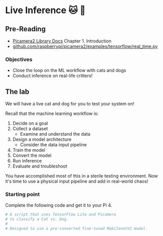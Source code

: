 # Live Inference 🐱 🐶

## Pre-Reading

- [Picamera2 Library Docs](https://datasheets.raspberrypi.com/camera/picamera2-manual.pdf) Chapter 1. Introduction
- [github.com/raspberrypi/picamera2/examples/tensorflow/real_time.py](https://github.com/raspberrypi/picamera2/blob/main/examples/tensorflow/real_time.py)

### Objectives

- Close the loop on the ML workflow with cats and dogs
- Conduct inference on real-life critters!

## The lab

We will have a live cat and dog for you to test your system on!

Recall that the machine learning workflow is:

1. Decide on a goal
2. Collect a dataset
    - Examine and understand the data
3. Design a model architecture
    - Consider the data input pipeline
4. Train the model
5. Convert the model
6. Run inference
7. Evaluate and troubleshoot

You have accomplished most of this in a sterile testing environment.
Now it's time to use a physical input pipeline and add in real-world chaos!

### Starting point

Complete the following code and get it to your Pi 4.

```python
# A script that uses TensorFlow Lite and Picamera
# to classify a Cat vs. Dog.
#
# Designed to use a pre-converted fine-tuned MobilenetV2 model.
```
